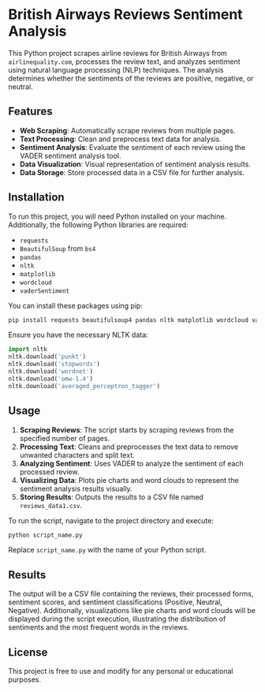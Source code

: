 # British Airways Reviews Sentiment Analysis

This Python project scrapes airline reviews for British Airways from `airlinequality.com`, processes the review text, and analyzes sentiment using natural language processing (NLP) techniques. The analysis determines whether the sentiments of the reviews are positive, negative, or neutral.

## Features

- **Web Scraping**: Automatically scrape reviews from multiple pages.
- **Text Processing**: Clean and preprocess text data for analysis.
- **Sentiment Analysis**: Evaluate the sentiment of each review using the VADER sentiment analysis tool.
- **Data Visualization**: Visual representation of sentiment analysis results.
- **Data Storage**: Store processed data in a CSV file for further analysis.

## Installation

To run this project, you will need Python installed on your machine. Additionally, the following Python libraries are required:

- `requests`
- `BeautifulSoup` from `bs4`
- `pandas`
- `nltk`
- `matplotlib`
- `wordcloud`
- `vaderSentiment`

You can install these packages using pip:

```bash
pip install requests beautifulsoup4 pandas nltk matplotlib wordcloud vaderSentiment
```

Ensure you have the necessary NLTK data:

```python
import nltk
nltk.download('punkt')
nltk.download('stopwords')
nltk.download('wordnet')
nltk.download('omw-1.4')
nltk.download('averaged_perceptron_tagger')
```

## Usage

1. **Scraping Reviews**: The script starts by scraping reviews from the specified number of pages.
2. **Processing Text**: Cleans and preprocesses the text data to remove unwanted characters and split text.
3. **Analyzing Sentiment**: Uses VADER to analyze the sentiment of each processed review.
4. **Visualizing Data**: Plots pie charts and word clouds to represent the sentiment analysis results visually.
5. **Storing Results**: Outputs the results to a CSV file named `reviews_data1.csv`.

To run the script, navigate to the project directory and execute:

```bash
python script_name.py
```

Replace `script_name.py` with the name of your Python script.

## Results

The output will be a CSV file containing the reviews, their processed forms, sentiment scores, and sentiment classifications (Positive, Neutral, Negative). Additionally, visualizations like pie charts and word clouds will be displayed during the script execution, illustrating the distribution of sentiments and the most frequent words in the reviews.

## License

This project is free to use and modify for any personal or educational purposes.
